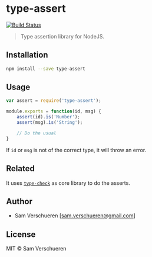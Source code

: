 # type-assert

[![Build Status](http://img.shields.io/travis/SamVerschueren/type-assert.svg)](https://travis-ci.org/SamVerschueren/type-assert)

> Type assertion library for NodeJS.

## Installation

```bash
npm install --save type-assert
```

## Usage

```JavaScript
var assert = require('type-assert');

module.exports = function(id, msg) {
    assert(id).is('Number');
    assert(msg).is('String');

    // Do the usual
}
```

If ```id``` or ```msg``` is not of the correct type, it will throw an error.

## Related

It uses [`type-check`](https://www.npmjs.com/package/type-check) as core library to do the asserts.

## Author

- Sam Verschueren [<sam.verschueren@gmail.com>]

## License

MIT © Sam Verschueren
